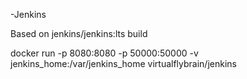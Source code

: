 -Jenkins

Based on jenkins/jenkins:lts build

docker run -p 8080:8080 -p 50000:50000 -v jenkins_home:/var/jenkins_home virtualflybrain/jenkins
